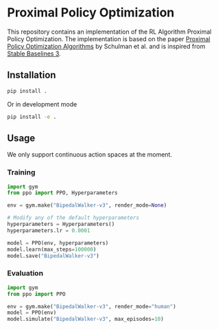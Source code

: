 # Proximal Policy Optimization
This repository contains an implementation of the RL Algorithm Proximal Policy Optimization.
The implementation is based on the paper [Proximal Policy Optimization Algorithms](https://arxiv.org/abs/1707.06347) by Schulman et al.
and is inspired from [Stable Baselines 3](https://github.com/DLR-RM/stable-baselines3).


## Installation
```bash
pip install .
```
Or in development mode
```bash
pip install -e .
```


## Usage
We only support continuous action spaces at the moment.

### Training
```python
import gym
from ppo import PPO, Hyperparameters

env = gym.make("BipedalWalker-v3", render_mode=None)

# Modify any of the default hyperparameters
hyperparameters = Hyperparameters()
hyperparameters.lr = 0.0001

model = PPO(env, hyperparameters)
model.learn(max_steps=100000)
model.save("BipedalWalker-v3")

```

### Evaluation
```python
import gym
from ppo import PPO

env = gym.make("BipedalWalker-v3", render_mode="human")
model = PPO(env)
model.simulate("BipedalWalker-v3", max_episodes=10)
```